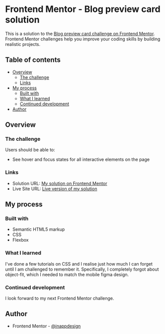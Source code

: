 # Frontend Mentor - Blog preview card solution

This is a solution to the [Blog preview card challenge on Frontend Mentor](https://www.frontendmentor.io/challenges/blog-preview-card-ckPaj01IcS). Frontend Mentor challenges help you improve your coding skills by building realistic projects.

## Table of contents

- [Overview](#overview)
  - [The challenge](#the-challenge)
  - [Links](#links)
- [My process](#my-process)
  - [Built with](#built-with)
  - [What I learned](#what-i-learned)
  - [Continued development](#continued-development)
- [Author](#author)

## Overview

### The challenge

Users should be able to:

- See hover and focus states for all interactive elements on the page

### Links

- Solution URL: [My solution on Frontend Mentor](https://your-solution-url.com)
- Live Site URL: [Live version of my solution](https://blog-preview-card-frontend-mentor-lovat.vercel.app/)

## My process

### Built with

- Semantic HTML5 markup
- CSS
- Flexbox

### What I learned

I've done a few tutorials on CSS and I realise just how much I can forget until I am challenged to remember it. Specifically, I completely forgot about object-fit, which I needed to match the mobile figma design.

### Continued development

I look forward to my next Frontend Mentor challenge.

## Author

- Frontend Mentor - [@inappdesign](https://www.frontendmentor.io/profile/inappdesign)
